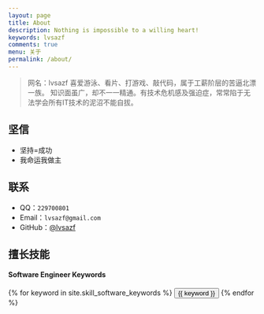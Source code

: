 ```yaml
---
layout: page
title: About
description: Nothing is impossible to a willing heart!
keywords: lvsazf
comments: true
menu: 关于
permalink: /about/
---
```


>网名：lvsazf
喜爱游泳、看片、打游戏、敲代码，属于工薪阶层的苦逼北漂一族。
知识面虽广，却不一一精通。有技术危机感及强迫症，常常陷于无法学会所有IT技术的泥沼不能自拔。

## 坚信

* 坚持=成功
* 我命运我做主

## 联系

* QQ：`229700801` 
* Email：`lvsazf@gmail.com`
* GitHub：[@lvsazf](https://github.com/lvsazf)

## 擅长技能

#### Software Engineer Keywords
<div class="btn-inline">
    {% for keyword in site.skill_software_keywords %}
    <button class="btn btn-outline" type="button">{{ keyword }}</button>
    {% endfor %}
</div>

<!-- #### Mobile Developer Keywords
<div class="btn-inline">
    {% for keyword in site.skill_mobile_app_keywords %}
    <button class="btn btn-outline" type="button">{{ keyword }}</button>
    {% endfor %}
</div>

#### Windows Developer Keywords
<div class="btn-inline">
    {% for keyword in site.skill_windows_keywords %}
    <button class="btn btn-outline" type="button">{{ keyword }}</button>
    {% endfor %}
</div> -->

<audio  autoplay="autoplay">
  <source src="https://cdn.mritd.me/markdown/music_see_you_again.mp3" type="audio/mpeg" />
Your browser does not support the audio element.
</audio>

